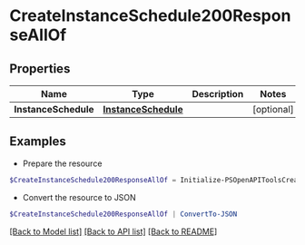 # CreateInstanceSchedule200ResponseAllOf
## Properties

Name | Type | Description | Notes
------------ | ------------- | ------------- | -------------
**InstanceSchedule** | [**InstanceSchedule**](InstanceSchedule.md) |  | [optional] 

## Examples

- Prepare the resource
```powershell
$CreateInstanceSchedule200ResponseAllOf = Initialize-PSOpenAPIToolsCreateInstanceSchedule200ResponseAllOf  -InstanceSchedule null
```

- Convert the resource to JSON
```powershell
$CreateInstanceSchedule200ResponseAllOf | ConvertTo-JSON
```

[[Back to Model list]](../README.md#documentation-for-models) [[Back to API list]](../README.md#documentation-for-api-endpoints) [[Back to README]](../README.md)

